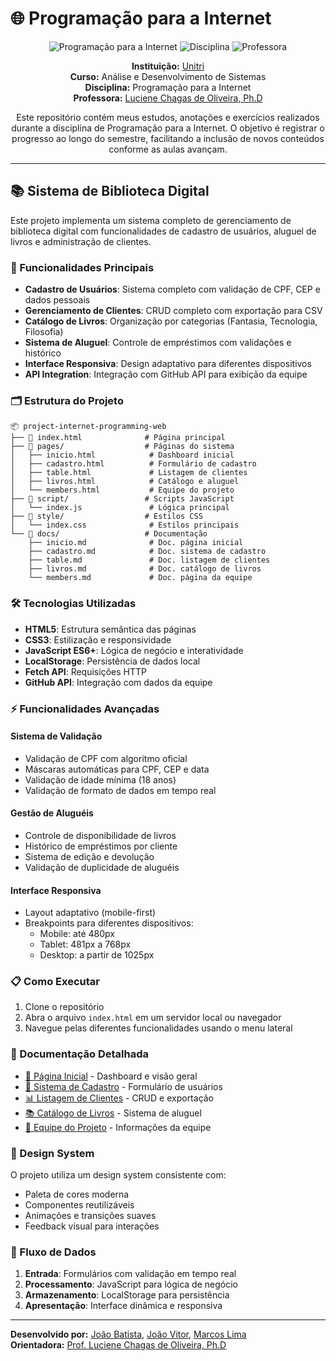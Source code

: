 # 🌐 Programação para a Internet

<div align="center">

![Programação para a Internet](https://img.shields.io/badge/Programação%20para%20a%20Internet-Unitri-0078D4?style=for-the-badge&logo=azuredevops)
![Disciplina](https://img.shields.io/badge/Disciplina-ADS-4B8BBE?style=for-the-badge&logo=github)
![Professora](https://img.shields.io/badge/Prof-Luciene%20Chagas%20de%20Oliveira-FFCA28?style=for-the-badge&logo=linkedin)

**Instituição:** [Unitri](https://unitri.edu.br)  
**Curso:** Análise e Desenvolvimento de Sistemas  
**Disciplina:** Programação para a Internet  
**Professora:** [Luciene Chagas de Oliveira, Ph.D](https://www.linkedin.com/in/luciene-chagas-de-oliveira-ph-d-b21b3b31/)

Este repositório contém meus estudos, anotações e exercícios realizados durante a disciplina de Programação para a Internet. O objetivo é registrar o progresso ao longo do semestre, facilitando a inclusão de novos conteúdos conforme as aulas avançam.

</div>

---

## 📚 Sistema de Biblioteca Digital

Este projeto implementa um sistema completo de gerenciamento de biblioteca digital com funcionalidades de cadastro de usuários, aluguel de livros e administração de clientes.

### 🎯 Funcionalidades Principais

- **Cadastro de Usuários**: Sistema completo com validação de CPF, CEP e dados pessoais
- **Gerenciamento de Clientes**: CRUD completo com exportação para CSV
- **Catálogo de Livros**: Organização por categorias (Fantasia, Tecnologia, Filosofia)
- **Sistema de Aluguel**: Controle de empréstimos com validações e histórico
- **Interface Responsiva**: Design adaptativo para diferentes dispositivos
- **API Integration**: Integração com GitHub API para exibição da equipe

### 🗂️ Estrutura do Projeto

```
📦 project-internet-programming-web
├── 📄 index.html              # Página principal
├── 📁 pages/                  # Páginas do sistema
│   ├── inicio.html            # Dashboard inicial
│   ├── cadastro.html          # Formulário de cadastro
│   ├── table.html             # Listagem de clientes
│   ├── livros.html            # Catálogo e aluguel
│   └── members.html           # Equipe do projeto
├── 📁 script/                 # Scripts JavaScript
│   └── index.js               # Lógica principal
├── 📁 style/                  # Estilos CSS
│   └── index.css              # Estilos principais
└── 📁 docs/                   # Documentação
    ├── inicio.md              # Doc. página inicial
    ├── cadastro.md            # Doc. sistema de cadastro
    ├── table.md               # Doc. listagem de clientes
    ├── livros.md              # Doc. catálogo de livros
    └── members.md             # Doc. página da equipe
```

### 🛠️ Tecnologias Utilizadas

- **HTML5**: Estrutura semântica das páginas
- **CSS3**: Estilização e responsividade
- **JavaScript ES6+**: Lógica de negócio e interatividade
- **LocalStorage**: Persistência de dados local
- **Fetch API**: Requisições HTTP
- **GitHub API**: Integração com dados da equipe

### ⚡ Funcionalidades Avançadas

#### Sistema de Validação

- Validação de CPF com algoritmo oficial
- Máscaras automáticas para CPF, CEP e data
- Validação de idade mínima (18 anos)
- Validação de formato de dados em tempo real

#### Gestão de Aluguéis

- Controle de disponibilidade de livros
- Histórico de empréstimos por cliente
- Sistema de edição e devolução
- Validação de duplicidade de aluguéis

#### Interface Responsiva

- Layout adaptativo (mobile-first)
- Breakpoints para diferentes dispositivos:
  - Mobile: até 480px
  - Tablet: 481px a 768px
  - Desktop: a partir de 1025px

### 📋 Como Executar

1. Clone o repositório
2. Abra o arquivo `index.html` em um servidor local ou navegador
3. Navegue pelas diferentes funcionalidades usando o menu lateral

### 📖 Documentação Detalhada

- [📄 Página Inicial](docs/inicio.md) - Dashboard e visão geral
- [👤 Sistema de Cadastro](docs/cadastro.md) - Formulário de usuários
- [📊 Listagem de Clientes](docs/table.md) - CRUD e exportação
- [📚 Catálogo de Livros](docs/livros.md) - Sistema de aluguel
- [👥 Equipe do Projeto](docs/members.md) - Informações da equipe

### 🎨 Design System

O projeto utiliza um design system consistente com:

- Paleta de cores moderna
- Componentes reutilizáveis
- Animações e transições suaves
- Feedback visual para interações

### 🔄 Fluxo de Dados

1. **Entrada**: Formulários com validação em tempo real
2. **Processamento**: JavaScript para lógica de negócio
3. **Armazenamento**: LocalStorage para persistência
4. **Apresentação**: Interface dinâmica e responsiva

---

**Desenvolvido por:** [João Batista](https://github.com/Cardosofiles), [João Vitor](https://github.com/joaoatelie), [Marcos Lima](https://github.com/marcoslima5789)  
**Orientadora:** [Prof. Luciene Chagas de Oliveira, Ph.D](https://www.linkedin.com/in/luciene-chagas-de-oliveira-ph-d-b21b3b31/)
